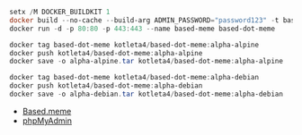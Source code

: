 ```powershell
setx /M DOCKER_BUILDKIT 1
docker build --no-cache --build-arg ADMIN_PASSWORD="password123" -t based-dot-meme .
docker run -d -p 80:80 -p 443:443 --name based-meme based-dot-meme
```

```powershell
docker tag based-dot-meme kotleta4/based-dot-meme:alpha-alpine
docker push kotleta4/based-dot-meme:alpha-alpine
docker save -o alpha-alpine.tar kotleta4/based-dot-meme:alpha-alpine
```

```powershell
docker tag based-dot-meme kotleta4/based-dot-meme:alpha-debian
docker push kotleta4/based-dot-meme:alpha-debian
docker save -o alpha-debian.tar kotleta4/based-dot-meme:alpha-debian
```

- [Based.meme](http://localhost)
- [phpMyAdmin](http://localhost/phpmyadmin)